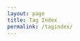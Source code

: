 ```yaml
---
layout: page
title: Tag Index
permalink: /tagindex/
---
```


<html>
  <head>
    <title>Tag Index</title>
  </head>
    <body>
      <div>
      </div>
      <script> 
        var mytable = "<table cellpadding=\"0\" cellspacing=\"0\"><tbody><tr>";
          for (var i = 1; i < site.tags.length; i++) {
            {% assign sorted_tags = site.tags | sort %} {% for tag in sorted_tags %} {% assign tagName = tag | first | downcase %}{% assign postsCount = tag | last | size %}
              if (i % 4 == 1 && i != 1){
                mytable += "<td>[" + "<a href='/tag/{{ tagName }}'><i class='glyphicon glyphicon-tag'></i>{{ tagName }}</a>({{ postsCount }})" +"]</td>" 
              }
            {% endfor %}
          }
          mytable += "</tr></tbody></table>";
          document.write(mytable);
      </script>
    </body>
</html>

